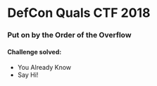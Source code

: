 # DefCon Quals CTF 2018
### Put on by the Order of the Overflow

#### Challenge solved:
- You Already Know
- Say Hi!

